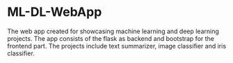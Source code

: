 # ML-DL-WebApp
The web app created for showcasing machine learning and deep learning projects. The app consists of the flask as backend and bootstrap for the frontend part. The projects include text summarizer, image classifier and iris classifier. 
